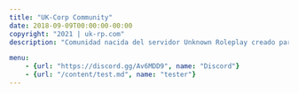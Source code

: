 ```yaml
---
title: "UK-Corp Community"
date: 2018-09-09T00:00:00-00:00
copyright: "2021 | uk-rp.com"
description: "Comunidad nacida del servidor Unknown Roleplay creado para SA-MP"

menu:
    - {url: "https://discord.gg/Av6MDD9", name: "Discord"}
    - {url: "/content/test.md", name: "tester"}
---
```

